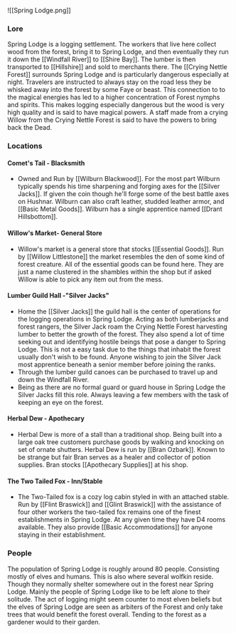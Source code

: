 ![[Spring Lodge.png]]

### Lore 
Spring Lodge is a logging settlement. The workers that live here collect wood from the forest, bring it to Spring Lodge, and then eventually they run it down the [[Windfall River]] to [[Shire Bay]]. The lumber is then transported to [[Hillshire]] and sold to merchants there. The [[Crying Nettle Forest]] surrounds Spring Lodge and is particularly dangerous especially at night. Travelers are instructed to always stay on the road less they be whisked away into the forest by some Faye or beast. This connection to to the magical energies has led to a higher concentration of Forest nymphs and spirits. This makes logging especially dangerous but the wood is very high quality and is said to have magical powers. A staff made from a crying Willow from the Crying Nettle Forest is said to have the powers to bring back the Dead.

### Locations 

#### Comet's Tail - Blacksmith 
- Owned and Run by [[Wilburn Blackwood]]. For the most part Wilburn typically spends his time sharpening and forging axes for the [[Silver Jacks]]. If given the coin though he'll forge some of the best battle axes on Hushnar. Wilburn can also craft leather, studded leather armor, and [[Basic Metal Goods]]. Wilburn has a single apprentice named [[Drant Hillsbottom]]. 
#### Willow's Market- General Store 
- Willow's market is a general store that stocks [[Essential Goods]]. Run by [[Willow Littlestone]] the market resembles the den of some kind of forest creature. All of the essential goods can be found here. They are just a name clustered in the shambles within the shop but if asked Willow is able to pick any item out from the mess. 
#### Lumber Guild Hall -"Silver Jacks"
- Home the [[Silver Jacks]] the guild hall is the center of operations for the logging operations in Spring Lodge. Acting as both lumberjacks and forest rangers, the Silver Jack roam the Crying Nettle Forest harvesting lumber to better the growth of the forest. They also spend a lot of time seeking out and identifying hostile beings that pose a danger to Spring Lodge. This is not a easy task due to the things that inhabit the forest usually don't wish to be found. Anyone wishing to join the Silver Jack most apprentice beneath a senior member before joining the ranks.
- Through the lumber guild canoes can be purchased to travel up and down the Windfall River.
- Being as there are no formal guard or guard house in Spring Lodge the Silver Jacks fill this role. Always leaving a few members with the task of keeping an eye on the forest.
####  Herbal Dew - Apothecary 
- Herbal Dew is more of a stall than a traditional shop. Being built into a large oak tree customers purchase goods by walking and knocking on set of ornate shutters. Herbal Dew is run by [[Bran Ozbark]]. Known to be strange but fair Bran serves as a healer and collector of potion supplies. Bran stocks [[Apothecary Supplies]] at his shop. 

####  The Two Tailed Fox - Inn/Stable 
- The Two-Tailed fox is a cozy log cabin styled in with an attached stable. Run by [[Flint Braswick]] and [[Glint Braswick]] with the assistance of four other workers the two-tailed fox remains one of the finest establishments in Spring Lodge. At any given time they have D4 rooms available. They also provide [[Basic Accommodations]] for anyone staying in their establishment.

### People 
The population of Spring Lodge is roughly around 80 people. Consisting mostly of elves and humans. This is also where several wolfkin reside. Though they normally shelter somewhere out in the forest near Spring Lodge. Mainly the people of Spring Lodge like to be left alone to their solitude. The act of logging might seem counter to most elven beliefs but the elves of Spring Lodge are seen as arbiters of the Forest and only take trees that would benefit the forest overall. Tending to the forest as a gardener would to their garden.